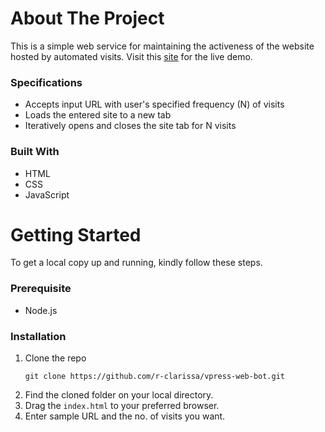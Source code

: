 # About The Project
This is a simple web service for maintaining the activeness of the website hosted by automated visits. Visit this [site](https://r-clarissa.github.io/vpress-web-bot/) for the live demo.

### Specifications
* Accepts input URL with user's specified frequency (N) of visits
* Loads the entered site to a new tab
* Iteratively opens and closes the site tab for N visits

### Built With
* HTML
* CSS
* JavaScript

# Getting Started
To get a local copy up and running, kindly follow these steps.

### Prerequisite
* Node.js

### Installation
1. Clone the repo 
   ```
   git clone https://github.com/r-clarissa/vpress-web-bot.git
   ```
2. Find the cloned folder on your local directory.
3. Drag the `index.html` to your preferred browser.
4. Enter sample URL and the no. of visits you want.
